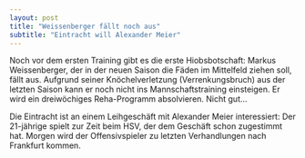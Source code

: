 ```yaml
---
layout: post
title: "Weissenberger fällt noch aus"
subtitle: "Eintracht will Alexander Meier"
---
```


Noch vor dem ersten Training gibt es die erste Hiobsbotschaft: Markus Weissenberger, der in der neuen Saison die Fäden im Mittelfeld ziehen soll, fällt aus. Aufgrund seiner Knöchelverletzung (Verrenkungsbruch) aus der letzten Saison kann er noch nicht ins Mannschaftstraining einsteigen. Er wird ein dreiwöchiges Reha-Programm absolvieren. Nicht gut...

Die Eintracht ist an einem Leihgeschäft mit Alexander Meier interessiert: Der 21-jährige spielt zur Zeit beim HSV, der dem Geschäft schon zugestimmt hat. Morgen wird der Offensivspieler zu letzten Verhandlungen nach Frankfurt kommen.
